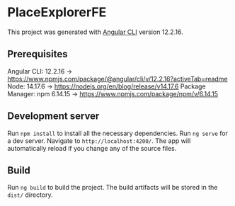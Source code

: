 # PlaceExplorerFE

This project was generated with [Angular CLI](https://github.com/angular/angular-cli) version 12.2.16.

## Prerequisites

Angular CLI: 12.2.16 -> https://www.npmjs.com/package/@angular/cli/v/12.2.16?activeTab=readme
Node: 14.17.6 -> https://nodejs.org/en/blog/release/v14.17.6
Package Manager: npm 6.14.15 -> https://www.npmjs.com/package/npm/v/6.14.15

## Development server

Run `npm install` to install all the necessary dependencies.
Run `ng serve` for a dev server. Navigate to `http://localhost:4200/`. The app will automatically reload if you change any of the source files.

## Build

Run `ng build` to build the project. The build artifacts will be stored in the `dist/` directory.
